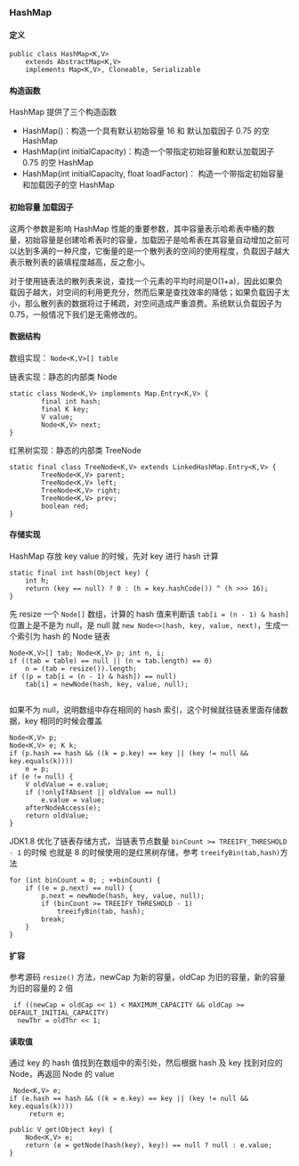 ### HashMap
#### 定义
```
public class HashMap<K,V>
    extends AbstractMap<K,V>
    implements Map<K,V>, Cloneable, Serializable
```
#### 构造函数
HashMap 提供了三个构造函数
- HashMap()：构造一个具有默认初始容量 16 和 默认加载因子 0.75 的空 HashMap
- HashMap(int initialCapacity)：构造一个带指定初始容量和默认加载因子 0.75 的空 HashMap
- HashMap(int initialCapacity, float loadFactor)：
构造一个带指定初始容量和加载因子的空 HashMap

#### 初始容量 加载因子
这两个参数是影响 HashMap 性能的重要参数，其中容量表示哈希表中桶的数量，初始容量是创建哈希表时的容量，加载因子是哈希表在其容量自动增加之前可以达到多满的一种尺度，它衡量的是一个散列表的空间的使用程度，负载因子越大表示散列表的装填程度越高，反之愈小。

对于使用链表法的散列表来说，查找一个元素的平均时间是O(1+a)，因此如果负载因子越大，对空间的利用更充分，然而后果是查找效率的降低；如果负载因子太小，那么散列表的数据将过于稀疏，对空间造成严重浪费。系统默认负载因子为 0.75，一般情况下我们是无需修改的。

#### 数据结构
数组实现：  `Node<K,V>[] table`

链表实现：静态的内部类 Node
```
static class Node<K,V> implements Map.Entry<K,V> {
        final int hash;
        final K key;
        V value;
        Node<K,V> next;
}
```
红黑树实现：静态的内部类 TreeNode
```
static final class TreeNode<K,V> extends LinkedHashMap.Entry<K,V> {
        TreeNode<K,V> parent;  
        TreeNode<K,V> left;
        TreeNode<K,V> right;
        TreeNode<K,V> prev; 
        boolean red;
}
```
#### 存储实现
HashMap 存放 key value 的时候，先对 key 进行 hash 计算
```
static final int hash(Object key) {
    int h;
    return (key == null) ? 0 : (h = key.hashCode()) ^ (h >>> 16);
}
```
先 resize 一个 `Node[]` 数组，计算的 hash 值来判断该 `tab[i = (n - 1) & hash]` 位置上是不是为 null，是 null
就 `new Node<>(hash, key, value, next)`，生成一个索引为 hash 的 Node 链表
```
Node<K,V>[] tab; Node<K,V> p; int n, i;
if ((tab = table) == null || (n = tab.length) == 0)
    n = (tab = resize()).length;
if ((p = tab[i = (n - 1) & hash]) == null)
    tab[i] = newNode(hash, key, value, null);
            
```
如果不为 null，说明数组中存在相同的 hash 索引，这个时候就往链表里面存储数据，key 相同的时候会覆盖
```
Node<K,V> p;
Node<K,V> e; K k;
if (p.hash == hash && ((k = p.key) == key || (key != null && key.equals(k))))
    e = p;
if (e != null) {
    V oldValue = e.value;
    if (!onlyIfAbsent || oldValue == null)
        e.value = value;
    afterNodeAccess(e);
    return oldValue;
}
```
JDK1.8 优化了链表存储方式，当链表节点数量 `binCount >= TREEIFY_THRESHOLD - 1` 的时候 也就是 8 的时候使用的是红黑树存储，参考 `treeifyBin(tab,hash)`方法
```
for (int binCount = 0; ; ++binCount) {
    if ((e = p.next) == null) {
        p.next = newNode(hash, key, value, null);
        if (binCount >= TREEIFY_THRESHOLD - 1)
            treeifyBin(tab, hash);
        break;
    }
}

```
#### 扩容
参考源码 `resize()` 方法，newCap 为新的容量，oldCap 为旧的容量，新的容量为旧的容量的 2 倍
```
 if ((newCap = oldCap << 1) < MAXIMUM_CAPACITY && oldCap >= DEFAULT_INITIAL_CAPACITY)
  newThr = oldThr << 1; 
```
#### 读取值
通过 key 的 hash 值找到在数组中的索引处，然后根据 hash 及 key 找到对应的 Node，再返回 Node 的 value
```
 Node<K,V> e;
if (e.hash == hash && ((k = e.key) == key || (key != null && key.equals(k))))
     return e;
```
```
public V get(Object key) {
    Node<K,V> e;
    return (e = getNode(hash(key), key)) == null ? null : e.value;
}
```